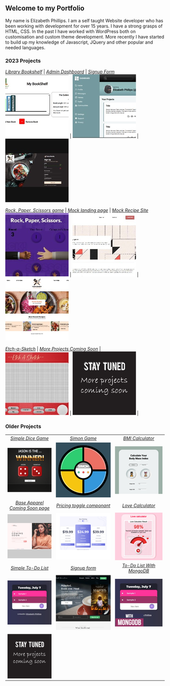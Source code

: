 ## Welcome to my Portfolio

My name is Elizabeth Phillips. I am a self taught Website developer who has been working with development for over 15 years. I have a strong grasps of HTML, CSS. In the past I have worked with WordPress both on customisation and custom theme development.
More recently I have started to build up my knowledge of Javascript, JQuery and other popular and needed languages.

### 2023 Projects

[*Library Bookshelf*](https://lizuk.github.io/My-BookShelf) | [*Admin Dashboard*](https://lizuk.github.io/admin-dashboard/) | [*Signup Form*](https://lizuk.github.io/Signup-form/) 
![Image](https://raw.githubusercontent.com/LizUK/LizUK.github.io/master/Library.jpg) | ![image](https://raw.githubusercontent.com/LizUK/LizUK.github.io/master/admin-thumbnail.jpg) | ![image](https://raw.githubusercontent.com/LizUK/LizUK.github.io/master/Signup-page-thumbnail.jpg)

[*Rock, Paper, Scissors game*](https://lizuk.github.io/rock-paper-scissors/)  | [*Mock landing page*](https://lizuk.github.io/My-Landing-Page/) | [*Mock Recipe Site*](https://lizuk.github.io/odin-recipes/)
![Image](https://raw.githubusercontent.com/LizUK/LizUK.github.io/master/rock-paper-scissors.jpg) | ![Image](https://raw.githubusercontent.com/LizUK/LizUK.github.io/master/landing-page.jpg) | ![Image](https://raw.githubusercontent.com/LizUK/LizUK.github.io/master/recipe-thumb.jpg)   

 [*Etch-a-Sketch*](https://lizuk.github.io/Etch-a-Sketch/) | [*More Projects Coming Soon*](https://lizuk.github.io/) |
 ![Image](https://raw.githubusercontent.com/LizUK/LizUK.github.io/master/etchasketch-screen.jpg) | ![Image](https://raw.githubusercontent.com/LizUK/LizUK.github.io/master/stay%20tuned.jpg) |

### Older Projects

|       |           |   |
|:-------------:|:-------------:|:-------------:|
| [*Simple Dice Game*](https://lizuk.github.io/Dice-Game/) | [*Simon Game*](https://lizuk.github.io/Simon-Game/) | [*BMI Calculator*](https://lizuk.github.io/BMI-Calculator/) |
| ![Image](https://raw.githubusercontent.com/LizUK/Dice-Game/master/screenshot.png) | ![Image](https://raw.githubusercontent.com/LizUK/Simon-Game/master/images/screenshot.png)|   ![Image](https://raw.githubusercontent.com/LizUK/BMI-Calculator/master/images/screenshot.png) |
| [*Base Apparel Coming Soon page*](https://lizuk.github.io/Base-Apparel/) | [*Pricing toggle componant*](https://lizuk.github.io/Pricing-toggle-componant/)  | [*Love Calculator*](https://lizuk.github.io/Love-Calculator/) |
| ![Image](https://raw.githubusercontent.com/LizUK/Base-Apparel/master/images/screenshot.png) |![Image](https://raw.githubusercontent.com/LizUK/Pricing-toggle-componant/master/images/screenshot.png) | ![Image](https://raw.githubusercontent.com/LizUK/Love-Calculator/master/images/screenshot.jpg) |
[*Simple To-Do List*](https://immense-reef-78629.herokuapp.com/) | [*Signup form*](http://signup.elizabethcarolinesays.co.uk/) | [*To-Do List With MongoDB*](https://desolate-spire-88311.herokuapp.com/) |
| ![Image](https://raw.githubusercontent.com/LizUK/LizUK.github.io/master/to%20do%20list.jpg) | ![Image](https://raw.githubusercontent.com/LizUK/LizUK.github.io/master/signup%20thumbnail.jpg) |![Image](https://raw.githubusercontent.com/LizUK/LizUK.github.io/master/ToDo%20with%20Mongo.jpg) |
| | |
| ![Image](https://raw.githubusercontent.com/LizUK/LizUK.github.io/master/stay%20tuned.png) | | |

